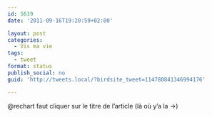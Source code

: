 ```yaml
---
id: 5619
date: '2011-09-16T19:20:59+02:00'

layout: post
categories:
  - Vis ma vie
tags:
  - tweet
format: status
publish_social: no
guid: 'http://tweets.local/?birdsite_tweet=114780841346994176'

---
```


@rechart faut cliquer sur le titre de l’article (là où y’a la →)